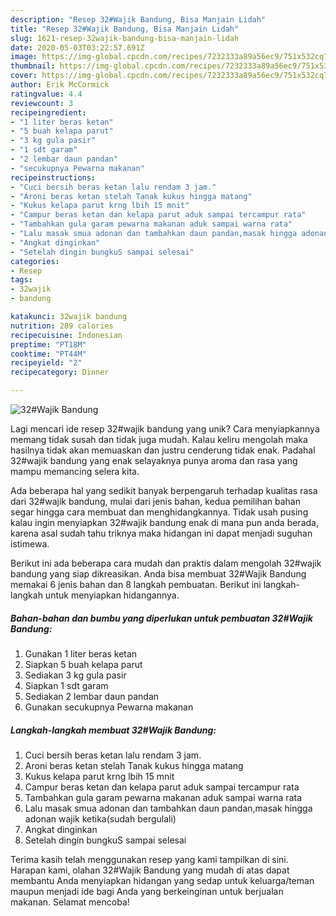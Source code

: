 ```yaml
---
description: "Resep 32#Wajik Bandung, Bisa Manjain Lidah"
title: "Resep 32#Wajik Bandung, Bisa Manjain Lidah"
slug: 1621-resep-32wajik-bandung-bisa-manjain-lidah
date: 2020-05-03T03:22:57.691Z
image: https://img-global.cpcdn.com/recipes/7232333a89a56ec9/751x532cq70/32wajik-bandung-foto-resep-utama.jpg
thumbnail: https://img-global.cpcdn.com/recipes/7232333a89a56ec9/751x532cq70/32wajik-bandung-foto-resep-utama.jpg
cover: https://img-global.cpcdn.com/recipes/7232333a89a56ec9/751x532cq70/32wajik-bandung-foto-resep-utama.jpg
author: Erik McCormick
ratingvalue: 4.4
reviewcount: 3
recipeingredient:
- "1 liter beras ketan"
- "5 buah kelapa parut"
- "3 kg gula pasir"
- "1 sdt garam"
- "2 lembar daun pandan"
- "secukupnya Pewarna makanan"
recipeinstructions:
- "Cuci bersih beras ketan lalu rendam 3 jam."
- "Aroni beras ketan stelah Tanak kukus hingga matang"
- "Kukus kelapa parut krng lbih 15 mnit"
- "Campur beras ketan dan kelapa parut aduk sampai tercampur rata"
- "Tambahkan gula garam pewarna makanan aduk sampai warna rata"
- "Lalu masak smua adonan dan tambahkan daun pandan,masak hingga adonan wajik ketika(sudah bergulali)"
- "Angkat dinginkan"
- "Setelah dingin bungkuS sampai selesai"
categories:
- Resep
tags:
- 32wajik
- bandung

katakunci: 32wajik bandung 
nutrition: 289 calories
recipecuisine: Indonesian
preptime: "PT18M"
cooktime: "PT44M"
recipeyield: "2"
recipecategory: Dinner

---
```



![32#Wajik Bandung](https://img-global.cpcdn.com/recipes/7232333a89a56ec9/751x532cq70/32wajik-bandung-foto-resep-utama.jpg)

Lagi mencari ide resep 32#wajik bandung yang unik? Cara menyiapkannya memang tidak susah dan tidak juga mudah. Kalau keliru mengolah maka hasilnya tidak akan memuaskan dan justru cenderung tidak enak. Padahal 32#wajik bandung yang enak selayaknya punya aroma dan rasa yang mampu memancing selera kita.



Ada beberapa hal yang sedikit banyak berpengaruh terhadap kualitas rasa dari 32#wajik bandung, mulai dari jenis bahan, kedua pemilihan bahan segar hingga cara membuat dan menghidangkannya. Tidak usah pusing kalau ingin menyiapkan 32#wajik bandung enak di mana pun anda berada, karena asal sudah tahu triknya maka hidangan ini dapat menjadi suguhan istimewa.


Berikut ini ada beberapa cara mudah dan praktis dalam mengolah 32#wajik bandung yang siap dikreasikan. Anda bisa membuat 32#Wajik Bandung memakai 6 jenis bahan dan 8 langkah pembuatan. Berikut ini langkah-langkah untuk menyiapkan hidangannya.

<!--inarticleads1-->

##### Bahan-bahan dan bumbu yang diperlukan untuk pembuatan 32#Wajik Bandung:

1. Gunakan 1 liter beras ketan
1. Siapkan 5 buah kelapa parut
1. Sediakan 3 kg gula pasir
1. Siapkan 1 sdt garam
1. Sediakan 2 lembar daun pandan
1. Gunakan secukupnya Pewarna makanan




<!--inarticleads2-->

##### Langkah-langkah membuat 32#Wajik Bandung:

1. Cuci bersih beras ketan lalu rendam 3 jam.
1. Aroni beras ketan stelah Tanak kukus hingga matang
1. Kukus kelapa parut krng lbih 15 mnit
1. Campur beras ketan dan kelapa parut aduk sampai tercampur rata
1. Tambahkan gula garam pewarna makanan aduk sampai warna rata
1. Lalu masak smua adonan dan tambahkan daun pandan,masak hingga adonan wajik ketika(sudah bergulali)
1. Angkat dinginkan
1. Setelah dingin bungkuS sampai selesai




Terima kasih telah menggunakan resep yang kami tampilkan di sini. Harapan kami, olahan 32#Wajik Bandung yang mudah di atas dapat membantu Anda menyiapkan hidangan yang sedap untuk keluarga/teman maupun menjadi ide bagi Anda yang berkeinginan untuk berjualan makanan. Selamat mencoba!
